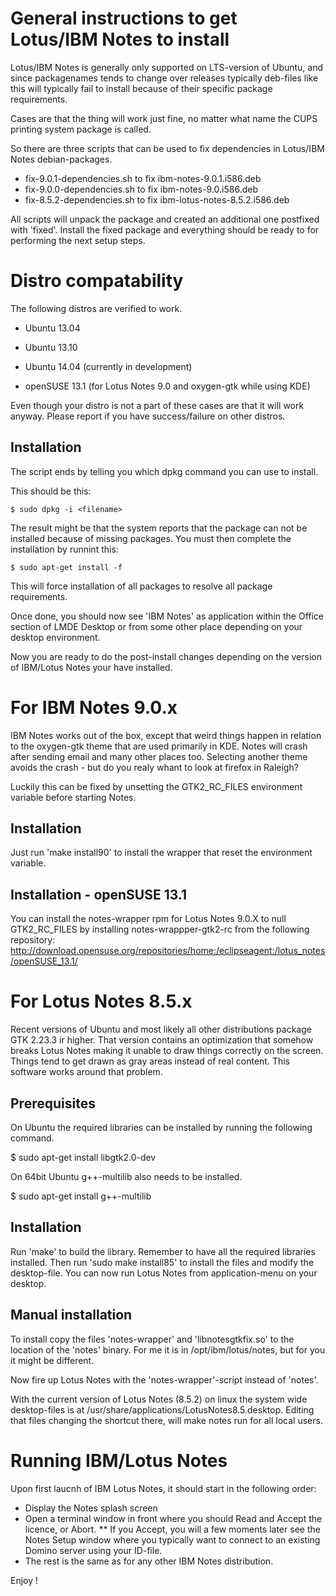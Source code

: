 General instructions to get Lotus/IBM Notes to install
======================================================

Lotus/IBM Notes is generally only supported on LTS-version of Ubuntu, and
since packagenames tends to change over releases typically deb-files
like this will typically fail to install because of their specific package
requirements.

Cases are that the thing will work just fine, no matter what name the CUPS
printing system package is called.

So there are three scripts that can be used to fix dependencies in Lotus/IBM
Notes debian-packages.

   * fix-9.0.1-dependencies.sh to fix ibm-notes-9.0.1.i586.deb
   * fix-9.0.0-dependencies.sh to fix ibm-notes-9.0.i586.deb
   * fix-8.5.2-dependencies.sh to fix ibm-lotus-notes-8.5.2.i586.deb

All scripts will unpack the package and created an additional one postfixed
with 'fixed'. Install the fixed package and everything should be ready to
for performing the next setup steps.

Distro compatability
====================

The following distros are verified to work.

* Ubuntu 13.04
* Ubuntu 13.10
* Ubuntu 14.04 (currently in development)

* openSUSE 13.1 (for Lotus Notes 9.0 and oxygen-gtk while using KDE)

Even though your distro is not a part of these cases are that it will work
anyway. Please report if you have success/failure on other distros.

Installation
-------------

The script ends by telling you which dpkg command you can use to install.

This should be this:

	$ sudo dpkg -i <filename>

The result might be that the system reports that the package can not be
installed because of missing packages. You must then complete the installation
by runnint this:

	$ sudo apt-get install -f

This will force installation of all packages to resolve all package
requirements.

Once done, you should now see 'IBM Notes' as application within the Office
section of LMDE Desktop or from some other place depending on your desktop
environment.

Now you are ready to do the post-install changes depending on the version of
IBM/Lotus Notes your have installed.

For IBM Notes 9.0.x
===================

IBM Notes works out of the box, except that weird things happen in
relation to the oxygen-gtk theme that are used primarily in KDE. Notes will
crash after sending email and many other places too. Selecting another theme
avoids the crash - but do you realy whant to look at firefox in Raleigh?

Luckily this can be fixed by unsetting the GTK2_RC_FILES environment variable
before starting Notes.

Installation
------------

Just run 'make install90' to install the wrapper that reset the environment
variable.

Installation - openSUSE 13.1
----------------------------

You can install the notes-wrapper rpm for Lotus Notes 9.0.X to null GTK2_RC_FILES
by installing notes-wrappper-gtk2-rc from the following repository:
http://download.opensuse.org/repositories/home:/eclipseagent:/lotus_notes/openSUSE_13.1/

For Lotus Notes 8.5.x
=====================

Recent versions of Ubuntu and most likely all other distributions package
GTK 2.23.3 ir higher. That version contains an optimization that somehow
breaks Lotus Notes making it unable to draw things correctly on the screen.
Things tend to get drawn as gray areas instead of real content. This
software works around that problem.

Prerequisites
-------------
On Ubuntu the required libraries can be installed by running the following
command.

   $ sudo apt-get install libgtk2.0-dev

On 64bit Ubuntu g++-multilib also needs to be installed.

   $ sudo apt-get install g++-multilib


Installation
------------
Run 'make' to build the library. Remember to have all the required libraries
installed. Then run 'sudo make install85' to install the files and modify the
desktop-file. You can now run Lotus Notes from application-menu on your desktop.


Manual installation
-------------------
To install copy the files 'notes-wrapper' and 'libnotesgtkfix.so' to the
location of the 'notes' binary. For me it is in /opt/ibm/lotus/notes, but
for you it might be different.

Now fire up Lotus Notes with the 'notes-wrapper'-script instead of 'notes'.

With the current version of Lotus Notes (8.5.2) on linux the system wide
desktop-files is at /usr/share/applications/LotusNotes8.5.desktop. Editing that
files changing the shortcut there, will make notes run for all local users.

Running IBM/Lotus Notes
=======================

Upon first laucnh of IBM Lotus Notes, it should start in the following order:
* Display the Notes splash screen
* Open a terminal window in front where you should Read and Accept the licence,
or Abort. 
** If you Accept, you will a few moments later see the Notes Setup window where
you typically want to connect to an existing Domino server using your ID-file. 
* The rest is the same as for any other IBM Notes distribution.

Enjoy !
